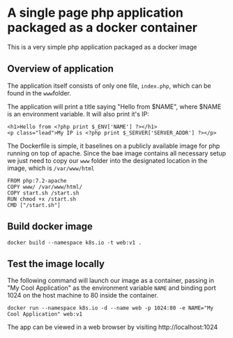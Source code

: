# A single page php application packaged as a docker container
This is a very simple php application packaged as a docker image

## Overview of application

The application itself consists of only one file, `index.php`, which can be found in the `www`folder.

The application will print a title saying "Hello from $NAME", where $NAME is an environment variable. It will also print it's IP:

```
<h1>Hello from <?php print $_ENV['NAME'] ?></h1>
<p class="lead">My IP is <?php print $_SERVER['SERVER_ADDR'] ?></p>
```

The Dockerfile is simple, it baselines on a publicly available image for php running on top of apache. Since the bae image contains all necessary setup we just need to copy our `www` folder into the designated location in the image, which is `/var/www/html`

```
FROM php:7.2-apache
COPY www/ /var/www/html/
COPY start.sh /start.sh
RUN chmod +x /start.sh
CMD ["/start.sh"]
```

## Build docker image

```
docker build --namespace k8s.io -t web:v1 .
```

## Test the image locally

The following command will launch our image as a container, passing in "My Cool Application"  as the environment variable `NAME` and binding port 1024 on the host machine to 80 inside the container.

```
docker run --namespace k8s.io -d --name web -p 1024:80 -e NAME="My Cool Application" web:v1
``` 

The app can be viewed in a web browser by visiting http://localhost:1024

